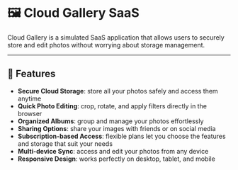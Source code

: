 ﻿# 🖼️ Cloud Gallery SaaS

Cloud Gallery is a simulated SaaS application that allows users to securely store and edit photos without worrying about storage management. 

---

## 🚀 Features

- **Secure Cloud Storage**: store all your photos safely and access them anytime  
- **Quick Photo Editing**: crop, rotate, and apply filters directly in the browser  
- **Organized Albums**: group and manage your photos effortlessly  
- **Sharing Options**: share your images with friends or on social media  
- **Subscription-based Access**: flexible plans let you choose the features and storage that suit your needs
- **Multi-device Sync**: access and edit your photos from any device  
- **Responsive Design**: works perfectly on desktop, tablet, and mobile  






